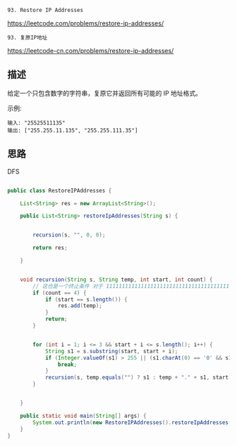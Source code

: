 `93. Restore IP Addresses`

<https://leetcode.com/problems/restore-ip-addresses/>

`93. 复原IP地址`

<https://leetcode-cn.com/problems/restore-ip-addresses/>


## 描述

给定一个只包含数字的字符串，复原它并返回所有可能的 IP 地址格式。

示例:
```
输入: "25525511135"
输出: ["255.255.11.135", "255.255.111.35"]
```


## 思路

DFS


```java

public class RestoreIPAddresses {

    List<String> res = new ArrayList<String>();

    public List<String> restoreIpAddresses(String s) {


        recursion(s, "", 0, 0);

        return res;

    }


    void recursion(String s, String temp, int start, int count) {
        // 这也是一个终止条件 对于 111111111111111111111111111111111111111111
        if (count == 4) {
            if (start == s.length()) {
                res.add(temp);
            }
            return;
        }


        for (int i = 1; i <= 3 && start + i <= s.length(); i++) {
            String s1 = s.substring(start, start + i);
            if (Integer.valueOf(s1) > 255 || (s1.charAt(0) == '0' && s1.length() > 1)) {
                break;
            }
            recursion(s, temp.equals("") ? s1 : temp + "." + s1, start + i, count + 1);
        }


    }

    public static void main(String[] args) {
        System.out.println(new RestoreIPAddresses().restoreIpAddresses("0000"));
    }
}

```